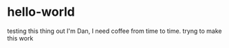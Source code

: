 # hello-world
testing this thing out
I'm Dan, I need coffee from time to time.
tryng to make this work
